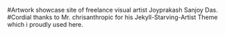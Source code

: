 #Artwork showcase site of freelance visual artist Joyprakash Sanjoy Das.   
#Cordial thanks to Mr. chrisanthropic for his Jekyll-Starving-Artist Theme which i proudly used here.
